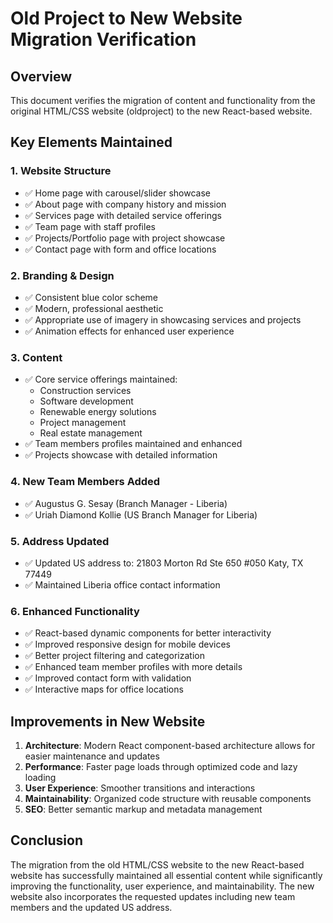 # Old Project to New Website Migration Verification

## Overview

This document verifies the migration of content and functionality from the original HTML/CSS website (oldproject) to the new React-based website.

## Key Elements Maintained

### 1. Website Structure

- ✅ Home page with carousel/slider showcase
- ✅ About page with company history and mission
- ✅ Services page with detailed service offerings
- ✅ Team page with staff profiles
- ✅ Projects/Portfolio page with project showcase
- ✅ Contact page with form and office locations

### 2. Branding & Design

- ✅ Consistent blue color scheme
- ✅ Modern, professional aesthetic
- ✅ Appropriate use of imagery in showcasing services and projects
- ✅ Animation effects for enhanced user experience

### 3. Content

- ✅ Core service offerings maintained:
  - Construction services
  - Software development
  - Renewable energy solutions
  - Project management
  - Real estate management
- ✅ Team members profiles maintained and enhanced
- ✅ Projects showcase with detailed information

### 4. New Team Members Added

- ✅ Augustus G. Sesay (Branch Manager - Liberia)
- ✅ Uriah Diamond Kollie (US Branch Manager for Liberia)

### 5. Address Updated

- ✅ Updated US address to: 21803 Morton Rd Ste 650 #050 Katy, TX 77449
- ✅ Maintained Liberia office contact information

### 6. Enhanced Functionality

- ✅ React-based dynamic components for better interactivity
- ✅ Improved responsive design for mobile devices
- ✅ Better project filtering and categorization
- ✅ Enhanced team member profiles with more details
- ✅ Improved contact form with validation
- ✅ Interactive maps for office locations

## Improvements in New Website

1. **Architecture**: Modern React component-based architecture allows for easier maintenance and updates
2. **Performance**: Faster page loads through optimized code and lazy loading
3. **User Experience**: Smoother transitions and interactions
4. **Maintainability**: Organized code structure with reusable components
5. **SEO**: Better semantic markup and metadata management

## Conclusion

The migration from the old HTML/CSS website to the new React-based website has successfully maintained all essential content while significantly improving the functionality, user experience, and maintainability. The new website also incorporates the requested updates including new team members and the updated US address.
